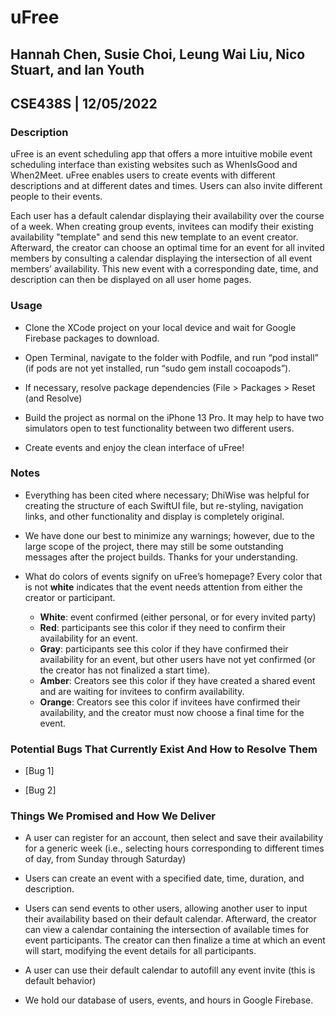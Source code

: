# uFree

## Hannah Chen, Susie Choi, Leung Wai Liu, Nico Stuart, and Ian Youth
## CSE438S | 12/05/2022

### Description

uFree is an event scheduling app that offers a more intuitive mobile event scheduling interface than existing websites such as WhenIsGood and When2Meet. uFree enables users to create events with different descriptions and at different dates and times. Users can also invite different people to their events.

Each user has a default calendar displaying their availability over the course of a week. When creating group events, invitees can modify their existing availability "template" and send this new template to an event creator. Afterward, the creator can choose an optimal time for an event for all invited members by consulting a calendar displaying the intersection of all event members’ availability. This new event with a corresponding date, time, and description can then be displayed on all user home pages.

### Usage

* Clone the XCode project on your local device and wait for Google Firebase packages to download.

* Open Terminal, navigate to the folder with Podfile, and run “pod install” (if pods are not yet installed, run “sudo gem install cocoapods”).

* If necessary, resolve package dependencies (File > Packages > Reset (and Resolve)

* Build the project as normal on the iPhone 13 Pro. It may help to have two simulators open to test functionality between two different users.

* Create events and enjoy the clean interface of uFree!

### Notes

* Everything has been cited where necessary; DhiWise was helpful for creating the structure of each SwiftUI file, but re-styling, navigation links, and other functionality and display is completely original.

* We have done our best to minimize any warnings; however, due to the large scope of the project, there may still be some outstanding messages after the project builds. Thanks for your understanding.

* What do colors of events signify on uFree’s homepage? Every color that is not **white** indicates that the event needs attention from either the creator or participant.

  * **White**: event confirmed (either personal, or for every invited party)
  * **Red**: participants see this color if they need to confirm their availability for an event.
  * **Gray**: participants see this color if they have confirmed their availability for an event, but other users have not yet confirmed (or the creator has not finalized a start time).
  * **Amber**: Creators see this color if they have created a shared event and are waiting for invitees to confirm availability.
  * **Orange**: Creators see this color if invitees have confirmed their availability, and the creator must now choose a final time for the event.

### Potential Bugs That Currently Exist And How to Resolve Them

* [Bug 1]

* [Bug 2]

### Things We Promised and How We Deliver

* A user can register for an account, then select and save their availability for a generic week (i.e., selecting hours corresponding to different times of day, from Sunday through Saturday)

* Users can create an event with a specified date, time, duration, and description.

* Users can send events to other users, allowing another user to input their availability based on their default calendar. Afterward, the creator can view a calendar containing the intersection of available times for event participants. The creator can then finalize a time at which an event will start, modifying the event details for all participants.

* A user can use their default calendar to autofill any event invite (this is default behavior)

* We hold our database of users, events, and hours in Google Firebase.
